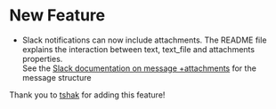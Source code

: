 # New Feature
- Slack notifications can now include attachments. The README file explains the interaction between text, text_file and attachments properties.  
See the [Slack documentation on message +attachments](https://api.slack.com/docs/message-attachments) for the message structure  

Thank you to [tshak](https://github.com/tshak) for adding this feature!
